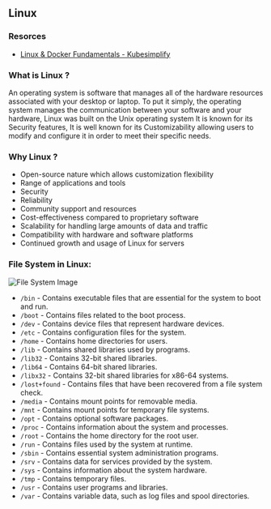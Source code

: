 ## Linux

### Resorces
- [Linux & Docker Fundamentals - Kubesimplify](https://www.youtube.com/live/EUu1E_YKGTw?feature=share)

### What is Linux ?

An operating system is software that manages all of the hardware resources associated with your desktop or laptop. To put it simply, the operating system manages the communication between your software and your hardware, Linux was built on the Unix operating system It is known for its Security features, It is well known for its Customizability allowing users to modify and configure it in order to meet their specific needs.

### Why Linux ?

- Open-source nature which allows customization flexibility
- Range of applications and tools
- Security
- Reliability
- Community support and resources
- Cost-effectiveness compared to proprietary software
- Scalability for handling large amounts of data and traffic
- Compatibility with hardware and software platforms
- Continued growth and usage of Linux for servers

### File System in Linux:

![File System Image](https://github.com/user-attachments/assets/6704c9aa-d210-4832-98df-fe617428d645)

- `/bin` - Contains executable files that are essential for the system to boot and run.
- `/boot` - Contains files related to the boot process.
- `/dev` - Contains device files that represent hardware devices.
- `/etc` - Contains configuration files for the system.
- `/home` - Contains home directories for users.
- `/lib` - Contains shared libraries used by programs.
- `/lib32` - Contains 32-bit shared libraries.
- `/lib64` - Contains 64-bit shared libraries.
- `/libx32` - Contains 32-bit shared libraries for x86-64 systems.
- `/lost+found` - Contains files that have been recovered from a file system check.
- `/media` - Contains mount points for removable media.
- `/mnt` - Contains mount points for temporary file systems.
- `/opt` - Contains optional software packages.
- `/proc` - Contains information about the system and processes.
- `/root` - Contains the home directory for the root user.
- `/run` - Contains files used by the system at runtime.
- `/sbin` - Contains essential system administration programs.
- `/srv` - Contains data for services provided by the system.
- `/sys` - Contains information about the system hardware.
- `/tmp` - Contains temporary files.
- `/usr` - Contains user programs and libraries.
- `/var` - Contains variable data, such as log files and spool directories.